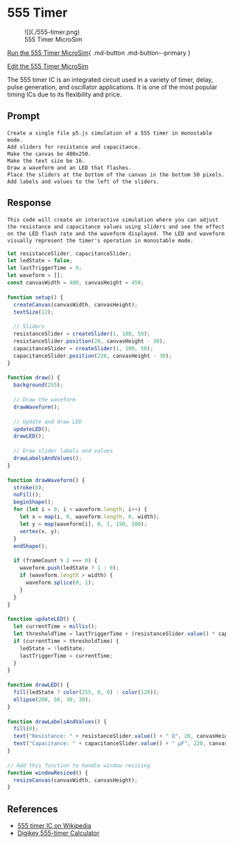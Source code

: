 # 555 Timer

<figure markdown>
   ![](./555-timer.png)
   <figcaption>555 Timer MicroSim</figcaption>
</figure>

[Run the 555 Timer MicroSim](./555-timer.html){ .md-button .md-button--primary }

[Edit the 555 Timer MicroSim](https://editor.p5js.org/dmccreary/sketches/mccfRwlmJ)

The 555 timer IC is an integrated circuit used in a variety of timer, delay, pulse generation, and oscillator applications. It is one of the most popular timing ICs due to its flexibility and price.

## Prompt

```linenums="0"
Create a single file p5.js simulation of a 555 timer in monostable mode.
Add sliders for resistance and capacitance.
Make the canvas be 400x250.
Make the text size be 16.
Draw a waveform and an LED that flashes.
Place the sliders at the bottom of the canvas in the bottom 50 pixels.
Add labels and values to the left of the sliders.  
```

## Response

```
This code will create an interactive simulation where you can adjust the resistance and capacitance values using sliders and see the effect on the LED flash rate and the waveform displayed. The LED and waveform visually represent the timer's operation in monostable mode.
```

```js
let resistanceSlider, capacitanceSlider;
let ledState = false;
let lastTriggerTime = 0;
let waveform = [];
const canvasWidth = 400, canvasHeight = 450;

function setup() {
  createCanvas(canvasWidth, canvasHeight);
  textSize(12);

  // Sliders
  resistanceSlider = createSlider(1, 100, 50);
  resistanceSlider.position(20, canvasHeight - 30);
  capacitanceSlider = createSlider(1, 100, 50);
  capacitanceSlider.position(220, canvasHeight - 30);
}

function draw() {
  background(255);

  // Draw the waveform
  drawWaveform();

  // Update and draw LED
  updateLED();
  drawLED();

  // Draw slider labels and values
  drawLabelsAndValues();
}

function drawWaveform() {
  stroke(0);
  noFill();
  beginShape();
  for (let i = 0; i < waveform.length; i++) {
    let x = map(i, 0, waveform.length, 0, width);
    let y = map(waveform[i], 0, 1, 150, 100);
    vertex(x, y);
  }
  endShape();

  if (frameCount % 2 === 0) {
    waveform.push(ledState ? 1 : 0);
    if (waveform.length > width) {
      waveform.splice(0, 1);
    }
  }
}

function updateLED() {
  let currentTime = millis();
  let thresholdTime = lastTriggerTime + (resistanceSlider.value() * capacitanceSlider.value());
  if (currentTime > thresholdTime) {
    ledState = !ledState;
    lastTriggerTime = currentTime;
  }
}

function drawLED() {
  fill(ledState ? color(255, 0, 0) : color(128));
  ellipse(200, 50, 30, 30);
}

function drawLabelsAndValues() {
  fill(0);
  text("Resistance: " + resistanceSlider.value() + " Ω", 20, canvasHeight - 40);
  text("Capacitance: " + capacitanceSlider.value() + " µF", 220, canvasHeight - 40);
}

// Add this function to handle window resizing
function windowResized() {
  resizeCanvas(canvasWidth, canvasHeight);
}
```

## References

* [555 timer IC on Wikipedia](https://en.wikipedia.org/wiki/555_timer_IC)
* [Digikey 555-timer Calculator](https://www.digikey.com/en/resources/conversion-calculators/conversion-calculator-555-timer)